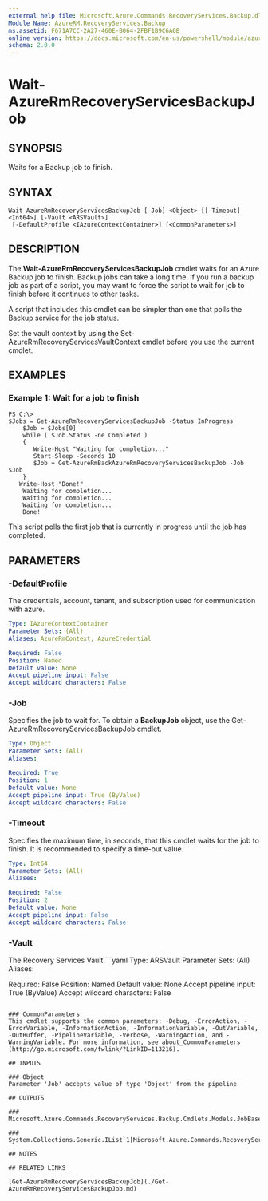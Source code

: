 ```yaml
---
external help file: Microsoft.Azure.Commands.RecoveryServices.Backup.dll-Help.xml
Module Name: AzureRM.RecoveryServices.Backup
ms.assetid: F671A7CC-2A27-460E-B064-2FBF1B9C6A0B
online version: https://docs.microsoft.com/en-us/powershell/module/azurerm.recoveryservices.backup/wait-azurermrecoveryservicesbackupjob
schema: 2.0.0
---
```


# Wait-AzureRmRecoveryServicesBackupJob

## SYNOPSIS
Waits for a Backup job to finish.

## SYNTAX

```
Wait-AzureRmRecoveryServicesBackupJob [-Job] <Object> [[-Timeout] <Int64>] [-Vault <ARSVault>]
 [-DefaultProfile <IAzureContextContainer>] [<CommonParameters>]
```

## DESCRIPTION
The **Wait-AzureRmRecoveryServicesBackupJob** cmdlet waits for an Azure Backup job to finish.
Backup jobs can take a long time.
If you run a backup job as part of a script, you may want to force the script to wait for job to finish before it continues to other tasks.

A script that includes this cmdlet can be simpler than one that polls the Backup service for the job status.

Set the vault context by using the Set-AzureRmRecoveryServicesVaultContext cmdlet before you use the current cmdlet.

## EXAMPLES

### Example 1: Wait for a job to finish
```
PS C:\>
$Jobs = Get-AzureRmRecoveryServicesBackupJob -Status InProgress
    $Job = $Jobs[0]
    while ( $Job.Status -ne Completed )
    {
       Write-Host "Waiting for completion..."
       Start-Sleep -Seconds 10
       $Job = Get-AzureRmBackAzureRmRecoveryServicesBackupJob -Job $Job
    }
   Write-Host "Done!"
    Waiting for completion... 
    Waiting for completion... 
    Waiting for completion... 
    Done!
```

This script polls the first job that is currently in progress until the job has completed.

## PARAMETERS

### -DefaultProfile
The credentials, account, tenant, and subscription used for communication with azure.

```yaml
Type: IAzureContextContainer
Parameter Sets: (All)
Aliases: AzureRmContext, AzureCredential

Required: False
Position: Named
Default value: None
Accept pipeline input: False
Accept wildcard characters: False
```

### -Job
Specifies the job to wait for.
To obtain a **BackupJob** object, use the Get-AzureRmRecoveryServicesBackupJob cmdlet.

```yaml
Type: Object
Parameter Sets: (All)
Aliases: 

Required: True
Position: 1
Default value: None
Accept pipeline input: True (ByValue)
Accept wildcard characters: False
```

### -Timeout
Specifies the maximum time, in seconds, that this cmdlet waits for the job to finish.
It is recommended to specify a time-out value.

```yaml
Type: Int64
Parameter Sets: (All)
Aliases: 

Required: False
Position: 2
Default value: None
Accept pipeline input: False
Accept wildcard characters: False
```

### -Vault
The Recovery Services Vault.```yaml
Type: ARSVault
Parameter Sets: (All)
Aliases: 

Required: False
Position: Named
Default value: None
Accept pipeline input: True (ByValue)
Accept wildcard characters: False
```

### CommonParameters
This cmdlet supports the common parameters: -Debug, -ErrorAction, -ErrorVariable, -InformationAction, -InformationVariable, -OutVariable, -OutBuffer, -PipelineVariable, -Verbose, -WarningAction, and -WarningVariable. For more information, see about_CommonParameters (http://go.microsoft.com/fwlink/?LinkID=113216).

## INPUTS

### Object
Parameter 'Job' accepts value of type 'Object' from the pipeline

## OUTPUTS

### Microsoft.Azure.Commands.RecoveryServices.Backup.Cmdlets.Models.JobBase

### System.Collections.Generic.IList`1[Microsoft.Azure.Commands.RecoveryServices.Backup.Cmdlets.Models.JobBase]

## NOTES

## RELATED LINKS

[Get-AzureRmRecoveryServicesBackupJob](./Get-AzureRmRecoveryServicesBackupJob.md)


